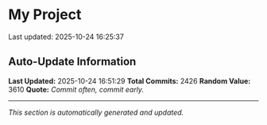 # My Project


Last updated: 2025-10-24 16:25:37

































































































































































































































































































































































































































































































































































































































































































































































































































































































































































































































































































































































































































































































































































































































































































































































































































































































































































































































































































































































































































































































































































































































































































































































































































































































































































































































































































































































































































































































































## Auto-Update Information

**Last Updated:** 2025-10-24 16:51:29
**Total Commits:** 2426
**Random Value:** 3610
**Quote:** _Commit often, commit early._

---
_This section is automatically generated and updated._